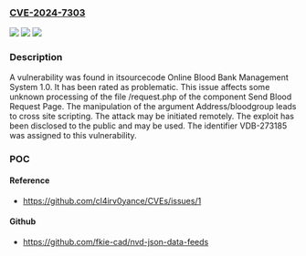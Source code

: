### [CVE-2024-7303](https://cve.mitre.org/cgi-bin/cvename.cgi?name=CVE-2024-7303)
![](https://img.shields.io/static/v1?label=Product&message=Online%20Blood%20Bank%20Management%20System&color=blue)
![](https://img.shields.io/static/v1?label=Version&message=%3D%201.0%20&color=brighgreen)
![](https://img.shields.io/static/v1?label=Vulnerability&message=CWE-79%20Cross%20Site%20Scripting&color=brighgreen)

### Description

A vulnerability was found in itsourcecode Online Blood Bank Management System 1.0. It has been rated as problematic. This issue affects some unknown processing of the file /request.php of the component Send Blood Request Page. The manipulation of the argument Address/bloodgroup leads to cross site scripting. The attack may be initiated remotely. The exploit has been disclosed to the public and may be used. The identifier VDB-273185 was assigned to this vulnerability.

### POC

#### Reference
- https://github.com/cl4irv0yance/CVEs/issues/1

#### Github
- https://github.com/fkie-cad/nvd-json-data-feeds

